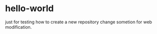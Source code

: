 # hello-world
just for testing how to create a new repository
change sometion for web modification.
